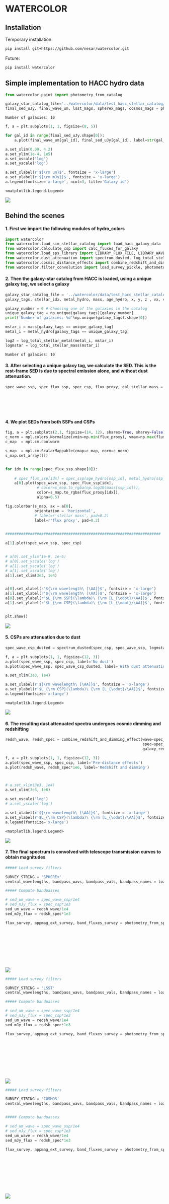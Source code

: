 # WATERCOLOR

<!-- WARNING: THIS FILE WAS AUTOGENERATED! DO NOT EDIT! -->

## Installation

Temporary installation:

``` sh
pip install git+https://github.com/nesar/watercolor.git
```

Future:

``` sh
pip install watercolor
```

## Simple implementation to HACC hydro data

``` python
from watercolor.paint import photometry_from_catalog
```

``` python
galaxy_star_catalog_file='../watercolor/data/test_hacc_stellar_catalog/Gals_Z0_576.txt'
final_sed_uJy, final_wave_um, lsst_mags, spherex_mags, cosmos_mags = photometry_from_catalog(galaxy_star_catalog_file)
```

    Number of galaxies: 10

``` python
f, a = plt.subplots(1, 1, figsize=(8, 5))

for gal_id in range(final_sed_uJy.shape[0]):
    a.plot(final_wave_um[gal_id], final_sed_uJy[gal_id], label=str(gal_id))

a.set_xlim(0.09, 4.2)
a.set_ylim(1e-4, 1e5)
a.set_xscale('log')
a.set_yscale('log')

a.set_xlabel(r'${\rm um}$', fontsize = 'x-large')
a.set_ylabel(r'${\rm mJy}}$', fontsize = 'x-large')
a.legend(fontsize='x-large', ncol=3, title='Galaxy id')
```

    <matplotlib.legend.Legend>

![](index_files/figure-commonmark/cell-4-output-2.png)

## Behind the scenes

#### 1. First we import the following modules of hydro_colors

``` python
import watercolor
from watercolor.load_sim_stellar_catalog import load_hacc_galaxy_data
from watercolor.calculate_csp import calc_fluxes_for_galaxy
from watercolor.load_sps_library import LIBRARY_FLUX_FILE, LIBRARY_WAVE_FILE, LIBRARY_AGE_FILE, LIBRARY_METAL_FILE
from watercolor.dust_attenuation import spectrum_dusted, log_total_stellar_metal, log_total_stellar_mass
from watercolor.cosmic_distance_effects import combine_redshift_and_dimming_effect
from watercolor.filter_convolution import load_survey_pickle, photometry_from_spectra
```

#### 2. Then the galaxy-star catalog from HACC is loaded, using a unique galaxy tag, we select a galaxy

``` python
galaxy_star_catalog_file = '../watercolor/data/test_hacc_stellar_catalog/Gals_Z0_576.txt'
galaxy_tags, stellar_idx, metal_hydro, mass, age_hydro, x, y, z , vx, vy, vz = watercolor.load_sim_stellar_catalog.load_hacc_galaxy_data(galaxy_star_catalog_file)
```

``` python
galaxy_number = 0 # Choosing one of the galaxies in the catalog
unique_galaxy_tag = np.unique(galaxy_tags)[galaxy_number]
print('Number of galaxies: %d'%np.unique(galaxy_tags).shape[0])

mstar_i = mass[galaxy_tags == unique_galaxy_tag]
metal_i = metal_hydro[galaxy_tags == unique_galaxy_tag]

logZ = log_total_stellar_metal(metal_i, mstar_i)
logmstar = log_total_stellar_mass(mstar_i)
```

    Number of galaxies: 10

#### 3. After selecting a unique galaxy tag, we calculate the SED. This is the rest-frame SED is due to spectral emission alone, and without dust attenuation.

``` python
spec_wave_ssp, spec_flux_ssp, spec_csp, flux_proxy, gal_stellar_mass = watercolor.calculate_csp.calc_fluxes_for_galaxy(galaxy_star_catalog_file,
                                                                                                                       unique_galaxy_tag,
                                                                                                                       LIBRARY_FLUX_FILE,
                                                                                                                       LIBRARY_WAVE_FILE,
                                                                                                                       LIBRARY_AGE_FILE,
                                                                                                                       LIBRARY_METAL_FILE)
```

#### 4. We plot SEDs from both SSPs and CSPs

``` python
fig, a = plt.subplots(2,1, figsize=(14, 12), sharex=True, sharey=False)
c_norm = mpl.colors.Normalize(vmin=np.min(flux_proxy), vmax=np.max(flux_proxy))
c_map  = mpl.cm.coolwarm

s_map  = mpl.cm.ScalarMappable(cmap=c_map, norm=c_norm)
s_map.set_array([])


for idx in range(spec_flux_ssp.shape[0]):
    
    # spec_flux_ssp[idx] = spec_ssp(age_hydro[ssp_id], metal_hydro[ssp_id], mass[ssp_id])
    a[0].plot(spec_wave_ssp, spec_flux_ssp[idx], 
              # color=s_map.to_rgba(np.log10(mass[ssp_id])), 
              color=s_map.to_rgba(flux_proxy[idx]), 
              alpha=0.5)

fig.colorbar(s_map, ax = a[0], 
             orientation = 'horizontal', 
             # label=r'stellar mass', pad=0.2)
             label=r'flux proxy', pad=0.2)
    

#####################################################################

a[1].plot(spec_wave_ssp, spec_csp)


# a[0].set_ylim(1e-9, 1e-6)
# a[0].set_yscale('log')
# a[1].set_yscale('log')
# a[1].set_xscale('log')
a[1].set_xlim(3e3, 1e4)


a[0].set_xlabel(r'${\rm wavelength\ [\AA]}$', fontsize = 'x-large')
a[1].set_xlabel(r'${\rm wavelength\ [\AA]}$', fontsize = 'x-large')
a[0].set_ylabel(r'$L_{\rm SSP}(\lambda)\ {\rm [L_{\odot}/\AA]}$', fontsize = 'x-large')
a[1].set_ylabel(r'$L_{\rm CSP}(\lambda)\ {\rm [L_{\odot}/\AA]}$', fontsize = 'x-large')


plt.show()
```

![](index_files/figure-commonmark/cell-9-output-1.png)

#### 5. CSPs are attenuation due to dust

``` python
spec_wave_csp_dusted = spectrum_dusted(spec_csp, spec_wave_ssp, logmstar, logZ, 0.01)
```

``` python
f, a = plt.subplots(1, 1, figsize=(12, 3))
a.plot(spec_wave_ssp, spec_csp, label='No dust')
a.plot(spec_wave_ssp, spec_wave_csp_dusted, label='With dust attenuation')

a.set_xlim(3e3, 1e4)

a.set_xlabel(r'${\rm wavelength\ [\AA]}$', fontsize = 'x-large')
a.set_ylabel(r'$L_{\rm CSP}(\lambda)\ {\rm [L_{\odot}/\AA]}$', fontsize = 'x-large')
a.legend(fontsize='x-large')
```

    <matplotlib.legend.Legend>

![](index_files/figure-commonmark/cell-11-output-2.png)

#### 6. The resulting dust attenuated spectra undergoes cosmic dimming and redshifting

``` python
redsh_wave, redsh_spec = combine_redshift_and_dimming_effect(wave=spec_wave_ssp, 
                                                             spec=spec_wave_csp_dusted, 
                                                             galaxy_redshift=0.001)
```

``` python
f, a = plt.subplots(1, 1, figsize=(12, 3))
a.plot(spec_wave_ssp, spec_csp, label='Pre-distance effects')
a.plot(redsh_wave, redsh_spec*1e6, label='Redshift and dimming')



# a.set_xlim(3e3, 1e4)
a.set_xlim(3e3, 1e6)

a.set_xscale('log')
# a.set_yscale('log')

a.set_xlabel(r'${\rm wavelength\ [\AA]}$', fontsize = 'x-large')
a.set_ylabel(r'$L_{\rm CSP}(\lambda)\ {\rm [L_{\odot}/\AA]}$', fontsize = 'x-large')
a.legend(fontsize='x-large')
```

    <matplotlib.legend.Legend>

![](index_files/figure-commonmark/cell-13-output-2.png)

#### 7. The final spectrum is convolved with telescope transmission curves to obtain magnitudes

``` python
##### Load survey filters 

SURVEY_STRING = 'SPHEREx'
central_wavelengths, bandpass_wavs, bandpass_vals, bandpass_names = load_survey_pickle(SURVEY_STRING)

##### Compute bandpasses

# sed_um_wave = spec_wave_ssp/1e4
# sed_mJy_flux = spec_csp*1e3
sed_um_wave = redsh_wave/1e4
sed_mJy_flux = redsh_spec*1e3

flux_survey, appmag_ext_survey, band_fluxes_survey = photometry_from_spectra(central_wavelengths, 
                                                                          sed_um_wave, 
                                                                          sed_mJy_flux, 
                                                                          bandpass_wavs, 
                                                                          bandpass_vals, 
                                                                          bandpass_names,
                                                                          interp_kind='linear',
                                                                          plot=True,
                                                                          clip_bandpass=True)
```

![](index_files/figure-commonmark/cell-14-output-1.png)

``` python
##### Load survey filters 

SURVEY_STRING = 'LSST'
central_wavelengths, bandpass_wavs, bandpass_vals, bandpass_names = load_survey_pickle(SURVEY_STRING)

##### Compute bandpasses

# sed_um_wave = spec_wave_ssp/1e4
# sed_mJy_flux = spec_csp*1e3
sed_um_wave = redsh_wave/1e4
sed_mJy_flux = redsh_spec*1e3

flux_survey, appmag_ext_survey, band_fluxes_survey = photometry_from_spectra(central_wavelengths, 
                                                                          sed_um_wave, 
                                                                          sed_mJy_flux, 
                                                                          bandpass_wavs, 
                                                                          bandpass_vals, 
                                                                          bandpass_names,
                                                                          interp_kind='linear',
                                                                          plot=True,
                                                                          clip_bandpass=True)
```

![](index_files/figure-commonmark/cell-15-output-1.png)

``` python
##### Load survey filters 

SURVEY_STRING = 'COSMOS'
central_wavelengths, bandpass_wavs, bandpass_vals, bandpass_names = load_survey_pickle(SURVEY_STRING)


##### Compute bandpasses

# sed_um_wave = spec_wave_ssp/1e4
# sed_mJy_flux = spec_csp*1e3
sed_um_wave = redsh_wave/1e4
sed_mJy_flux = redsh_spec*1e3

flux_survey, appmag_ext_survey, band_fluxes_survey = photometry_from_spectra(central_wavelengths, 
                                                                          sed_um_wave, 
                                                                          sed_mJy_flux, 
                                                                          bandpass_wavs, 
                                                                          bandpass_vals, 
                                                                          bandpass_names,
                                                                          interp_kind='linear',
                                                                          plot=True,
                                                                          clip_bandpass=True)
```

![](index_files/figure-commonmark/cell-16-output-1.png)

<!-- ### One can also find luminosity profiles for the simulated galaxies -->
<!-- #### 1. First we project the luminosity on to grids -->
<!-- #### 2. Next we plot the stellar density and luminosity profiles -->
<!-- ### Radial mass profile of the galaxy -->
<!-- ## Under the hood -->

